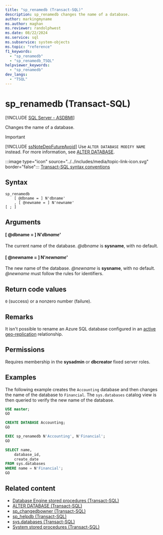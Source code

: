 ```yaml
---
title: "sp_renamedb (Transact-SQL)"
description: sp_renamedb changes the name of a database.
author: markingmyname
ms.author: maghan
ms.reviewer: randolphwest
ms.date: 08/22/2024
ms.service: sql
ms.subservice: system-objects
ms.topic: "reference"
f1_keywords:
  - "sp_renamedb"
  - "sp_renamedb_TSQL"
helpviewer_keywords:
  - "sp_renamedb"
dev_langs:
  - "TSQL"
---
```

# sp_renamedb (Transact-SQL)

[!INCLUDE [SQL Server - ASDBMI](../../includes/applies-to-version/sql-asdbmi.md)]

Changes the name of a database.

> [!IMPORTANT]  
> [!INCLUDE [ssNoteDepFutureAvoid](../../includes/ssnotedepfutureavoid-md.md)] Use `ALTER DATABASE MODIFY NAME` instead. For more information, see [ALTER DATABASE](../../t-sql/statements/alter-database-transact-sql.md).

:::image type="icon" source="../../includes/media/topic-link-icon.svg" border="false"::: [Transact-SQL syntax conventions](../../t-sql/language-elements/transact-sql-syntax-conventions-transact-sql.md)

## Syntax

```syntaxsql
sp_renamedb
    [ @dbname = ] N'dbname'
    , [ @newname = ] N'newname'
[ ; ]
```

## Arguments

#### [ @dbname = ] N'*dbname*'

The current name of the database. *@dbname* is **sysname**, with no default.

#### [ @newname = ] N'*newname*'

The new name of the database. *@newname* is **sysname**, with no default. *@newname* must follow the rules for identifiers.

## Return code values

`0` (success) or a nonzero number (failure).

## Remarks

It isn't possible to rename an Azure SQL database configured in an [active geo-replication](/azure/azure-sql/database/active-geo-replication-overview) relationship.

## Permissions

Requires membership in the **sysadmin** or **dbcreator** fixed server roles.

## Examples

The following example creates the `Accounting` database and then changes the name of the database to `Financial`. The `sys.databases` catalog view is then queried to verify the new name of the database.

```sql
USE master;
GO

CREATE DATABASE Accounting;
GO

EXEC sp_renamedb N'Accounting', N'Financial';
GO

SELECT name,
    database_id,
    create_date
FROM sys.databases
WHERE name = N'Financial';
GO
```

## Related content

- [Database Engine stored procedures (Transact-SQL)](database-engine-stored-procedures-transact-sql.md)
- [ALTER DATABASE (Transact-SQL)](../../t-sql/statements/alter-database-transact-sql.md)
- [sp_changedbowner (Transact-SQL)](sp-changedbowner-transact-sql.md)
- [sp_helpdb (Transact-SQL)](sp-helpdb-transact-sql.md)
- [sys.databases (Transact-SQL)](../system-catalog-views/sys-databases-transact-sql.md)
- [System stored procedures (Transact-SQL)](system-stored-procedures-transact-sql.md)
